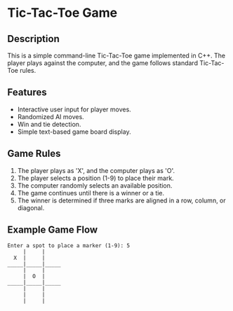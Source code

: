 # Tic-Tac-Toe Game

## Description
This is a simple command-line Tic-Tac-Toe game implemented in C++. The player plays against the computer, and the game follows standard Tic-Tac-Toe rules.

## Features
- Interactive user input for player moves.
- Randomized AI moves.
- Win and tie detection.
- Simple text-based game board display.

## Game Rules
1. The player plays as 'X', and the computer plays as 'O'.
2. The player selects a position (1-9) to place their mark.
3. The computer randomly selects an available position.
4. The game continues until there is a winner or a tie.
5. The winner is determined if three marks are aligned in a row, column, or diagonal.

## Example Game Flow
```
Enter a spot to place a marker (1-9): 5
     |     |     
  X  |     |     
_____|_____|_____
     |     |     
     |  O  |     
_____|_____|_____
     |     |     
     |     |     
     |     |     
```
